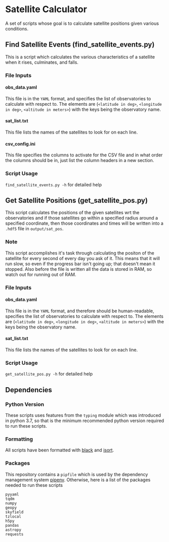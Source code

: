 # Satellite Calculator 
A set of scripts whose goal is to calculate satellite positions given various conditions.


## Find Satellite Events (find_satellite_events.py)
This is a script which calculates the various characteristics of a satellite when it rises, culminates, and falls.

### File Inputs
#### obs_data.yaml
This file is in the `YAML` format, and specifies the list of observatories to calculate with respect to. The elements are (`<latitude in deg>`, `<longitude in deg>`, `<altitude in meters>`) with the keys being the observatory name.

#### sat_list.txt
This file lists the names of the satellites to look for on each line.

#### csv_config.ini
This file specifies the columns to activate for the CSV file and in what order the columns should be in, just list the column headers in a new section.

### Script Usage
`find_satellite_events.py -h` for detailed help

## Get Satellite Positions (get_satellite_pos.py)
This script calculates the positions of the given satellites wrt the observatories and if those satellites go within a specified radius around a specified coordinate, then those coordinates and times will be written into a `.hdf5` file in `output/sat_pos`. 

### Note
This script accomplishes it's task through calculating the positon of the satellite for every second of every day you ask of it. This means that it will run slow, so even if the progress bar isn't going up; that doesn't mean it stopped. Also before the file is written all the data is stored in RAM, so watch out for running out of RAM.

### File Inputs

#### obs_data.yaml
This file is in the `YAML` format, and therefore should be human-readable, specifies the list of observatories to calculate with respect to. The elements are (`<latitude in deg>`, `<longitude in deg>`, `<altitude in meters>`) with the keys being the observatory name.

#### sat_list.txt
This file lists the names of the satellites to look for on each line.

### Script Usage
`get_satellite_pos.py -h` for detailed help

## Dependencies
### Python Version
These scripts uses features from the `typing` module which was introduced in python 3.7, so that is the minimum recommended python version required to run these scripts. 
### Formatting
All scripts have been formatted with [black](https://github.com/psf/black) and [isort](https://pycqa.github.io/isort/).

### Packages
This repository contains a `pipfile` which is used by the dependency management system [pipenv](https://pipenv.pypa.io/en/latest/). Otherwise, here is a list of the packages needed to run these scripts

```
pyyaml
tqdm
numpy
geopy
skyfield
tzlocal
h5py
pandas
astropy
requests
```